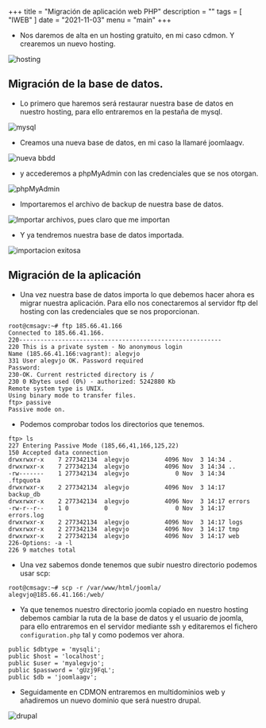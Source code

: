 +++
title = "Migración de aplicación web PHP"
description = ""
tags = [
    "IWEB"
]
date = "2021-11-03"
menu = "main"
+++

* Nos daremos de alta en un hosting gratuito, en mi caso cdmon. Y crearemos un nuevo hosting.

![hosting](/migracion_drupal/1.png)

## Migración de la base de datos.

* Lo primero que haremos será restaurar nuestra base de datos en nuestro hosting, para ello entraremos en la pestaña de mysql.

![mysql](/migracion_drupal/2.png)

* Creamos una nueva base de datos, en mi caso la llamaré joomlaagv.

![nueva bbdd](/migracion_drupal/3.png)

* y accederemos a phpMyAdmin con las credenciales que se nos otorgan.

![phpMyAdmin](/migracion_drupal/5.png)

* Importaremos el archivo de backup de nuestra base de datos.

![Importar archivos, pues claro que me importan](/migracion_drupal/4.png)

* Y ya tendremos nuestra base de datos importada.

![importacion exitosa](/migracion_drupal/6.png)

## Migración de la aplicación

* Una vez nuestra base de datos importa lo que debemos hacer ahora es migrar nuestra aplicación. Para ello nos conectaremos al servidor ftp del hosting con las credenciales que se nos proporcionan.

~~~
root@cmsagv:~# ftp 185.66.41.166
Connected to 185.66.41.166.
220---------------------------------------------------------
220 This is a private system - No anonymous login
Name (185.66.41.166:vagrant): alegvjo
331 User alegvjo OK. Password required
Password:
230-OK. Current restricted directory is /
230 0 Kbytes used (0%) - authorized: 5242880 Kb
Remote system type is UNIX.
Using binary mode to transfer files.
ftp> passive
Passive mode on.
~~~

* Podemos comprobar todos los directorios que tenemos.

~~~
ftp> ls
227 Entering Passive Mode (185,66,41,166,125,22)
150 Accepted data connection
drwxrwxr-x    7 277342134  alegvjo          4096 Nov  3 14:34 .
drwxrwxr-x    7 277342134  alegvjo          4096 Nov  3 14:34 ..
-rw-------    1 277342134  alegvjo             0 Nov  3 14:34 .ftpquota
drwxrwxr-x    2 277342134  alegvjo          4096 Nov  3 14:17 backup_db
drwxrwxr-x    2 277342134  alegvjo          4096 Nov  3 14:17 errors
-rw-r--r--    1 0          0                   0 Nov  3 14:17 errors.log
drwxrwxr-x    2 277342134  alegvjo          4096 Nov  3 14:17 logs
drwxrwxr-x    2 277342134  alegvjo          4096 Nov  3 14:17 tmp
drwxrwxr-x    2 277342134  alegvjo          4096 Nov  3 14:17 web
226-Options: -a -l 
226 9 matches total
~~~

* Una vez sabemos donde tenemos que subir nuestro directorio podemos usar scp:

~~~
root@cmsagv:~# scp -r /var/www/html/joomla/ alegvjo@185.66.41.166:/web/
~~~

* Ya que tenemos nuestro directorio joomla copiado en nuestro hosting debemos cambiar la ruta de la base de datos y el usuario de joomla, para ello entraremos en el servidor mediante ssh y editaremos el fichero `configuration.php` tal y como podemos ver ahora.

~~~
public $dbtype = 'mysqli';
public $host = 'localhost';
public $user = 'myalegvjo';
public $password = 'gUzj9FqL';
public $db = 'joomlaagv';
~~~

* Seguidamente en CDMON entraremos en multidominios web y añadiremos un nuevo dominio que será nuestro drupal.

![drupal](/migracion_drupal/7.png)